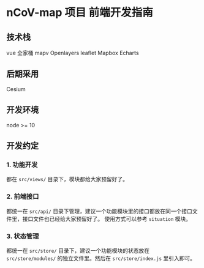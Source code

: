 # nCoV-map 项目 前端开发指南

## 技术栈
vue 全家桶
mapv
Openlayers
leaflet
Mapbox
Echarts

## 后期采用
Cesium


## 开发环境
node >= 10

## 开发约定

### 1. 功能开发
都在 `src/views/` 目录下，模块都给大家预留好了。

### 2. 前端接口
都统一在 `src/api/` 目录下管理，建议一个功能模块里的接口都放在同一个接口文件里，接口文件也已经给大家预留好了。
使用方式可以参考 `situation` 模块。

### 3. 状态管理
都统一在 `src/store/` 目录下，建议一个功能模块的状态放在 `src/store/modules/` 的独立文件里。然后在 `src/store/index.js` 里引入即可。


